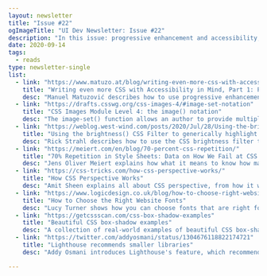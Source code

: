 ```yaml
---
layout: newsletter
title: "Issue #22"
ogImageTitle: "UI Dev Newsletter: Issue #22"
description: "In this issue: progressive enhancement and accessibility, image-set() function, box-shadow examples, and more."
date: 2020-09-14
tags:
  - reads
type: newsletter-single
list:
  - link: "https://www.matuzo.at/blog/writing-even-more-css-with-accessibility-in-mind-progressive-enhancement/"
    title: "Writing even more CSS with Accessibility in Mind, Part 1: Progressive Enhancement"
    desc: "Manuel Matuzović describes how to use progressive enhancement to write more accessible CSS code."
  - link: "https://drafts.csswg.org/css-images-4/#image-set-notation"
    title: "CSS Images Module Level 4: the image() notation"
    desc: "The image-set() function allows an author to provide multiple resolutions of an image and let the UA decide which is most appropriate in a given situation."
  - link: "https://weblog.west-wind.com/posts/2020/Jul/28/Using-the-brightness-CSS-Filter-to-generically-highlight-Content"
    title: "Using the brightness() CSS Filter to generically highlight Content"
    desc: "Rick Strahl describes how to use the CSS brightness filter to highlight content without having to specify a specific color value."
  - link: "https://meiert.com/en/blog/70-percent-css-repetition/"
    title: "70% Repetition in Style Sheets: Data on How We Fail at CSS Optimization"
    desc: "Jens Oliver Meiert explains how what it means to know how many declarations you use in your style sheets and how many of those declarations are unique."
  - link: "https://css-tricks.com/how-css-perspective-works/"
    title: "How CSS Perspective Works"
    desc: "Amit Sheen explains all about CSS perspective, from how it works to how to use it to create 3D animations."
  - link: "https://www.logicdesign.co.uk/blog/how-to-choose-right-website-fonts/"
    title: "How to Choose the Right Website Fonts"
    desc: "Lucy Turner shows how you can choose fonts that are right for your website."
  - link: "https://getcssscan.com/css-box-shadow-examples"
    title: "Beautiful CSS box-shadow examples"
    desc: "A collection of real-world examples of beautiful CSS box-shadow examples."
  - link: "https://twitter.com/addyosmani/status/1304676118822174721"
    title: "Lighthouse recommends smaller libraries"
    desc: "Addy Osmani introduces Lighthouse's feature, which recommends smaller libraries that improve bundle size."

---
```

